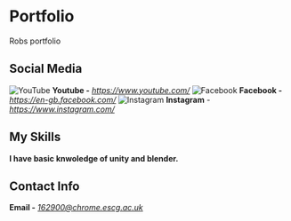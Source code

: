 # Portfolio
Robs portfolio


## Social Media
![YouTube](https://imgur.com/wU8mCIg)
**Youtube -** *https://www.youtube.com/*
![Facebook](https://imgur.com/VIvOPCc)
**Facebook -** *https://en-gb.facebook.com/*
![Instagram](https://imgur.com/2vZh9aG)
**Instagram** - *https://www.instagram.com/*

## My Skills

**I have basic knwoledge of unity and blender.**

## Contact Info

**Email -** *162900@chrome.escg.ac.uk*
